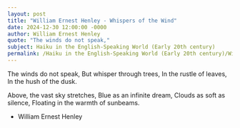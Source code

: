 ```yaml
---
layout: post
title: "William Ernest Henley - Whispers of the Wind"
date: 2024-12-30 12:00:00 -0000
author: William Ernest Henley
quote: "The winds do not speak,"
subject: Haiku in the English-Speaking World (Early 20th century)
permalink: /Haiku in the English-Speaking World (Early 20th century)/William Ernest Henley/William Ernest Henley - Whispers of the Wind
---
```


The winds do not speak,
But whisper through trees,
In the rustle of leaves,
In the hush of the dusk.

Above, the vast sky stretches,
Blue as an infinite dream,
Clouds as soft as silence,
Floating in the warmth of sunbeams.

- William Ernest Henley
